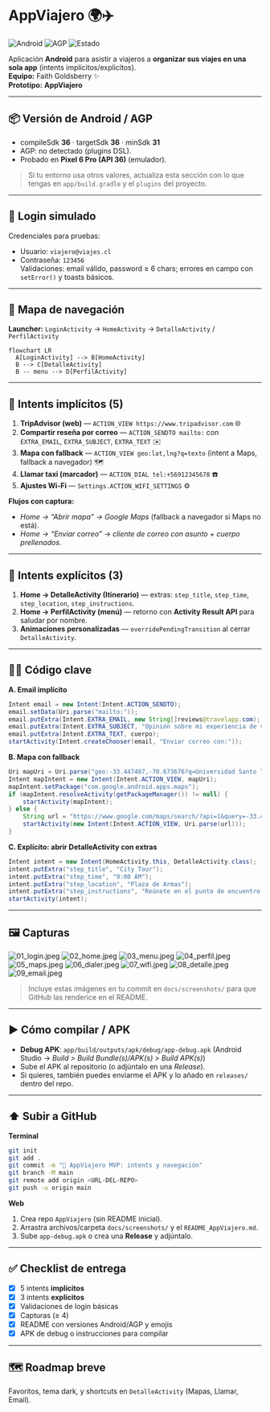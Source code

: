 # AppViajero 🌍✈️

![Android](https://img.shields.io/badge/Android-API-36-brightgreen) ![AGP](https://img.shields.io/badge/AGP-X.Y.Z-blue) ![Estado](https://img.shields.io/badge/Estado-MVP-orange)

Aplicación **Android** para asistir a viajeros a **organizar sus viajes en una sola app** (intents implícitos/explicítos).  
**Equipo:** Faith Goldsberry ✨  
**Prototipo:** **AppViajero**

---

## 📦 Versión de Android / AGP
- compileSdk **36** · targetSdk **36** · minSdk **31**  
- AGP: no detectado (plugins DSL).  
- Probado en **Pixel 6 Pro (API 36)** (emulador).

> Si tu entorno usa otros valores, actualiza esta sección con lo que tengas en `app/build.gradle` y el `plugins` del proyecto.

---

## 🔐 Login simulado
Credenciales para pruebas:  
- Usuario: `viajero@viajes.cl`  
- Contraseña: `123456`  
Validaciones: email válido, password ≥ 6 chars; errores en campo con `setError()` y toasts básicos.

---

## 🧭 Mapa de navegación
**Launcher:** `LoginActivity` → `HomeActivity` → `DetalleActivity` / `PerfilActivity`

```mermaid
flowchart LR
  A[LoginActivity] --> B[HomeActivity]
  B --> C[DetalleActivity]
  B -- menu --> D[PerfilActivity]
```

---

## 🧩 Intents implícitos (5)
1. **TripAdvisor (web)** — `ACTION_VIEW https://www.tripadvisor.com` 🌐  
2. **Compartir reseña por correo** — `ACTION_SENDTO mailto:` con `EXTRA_EMAIL`, `EXTRA_SUBJECT`, `EXTRA_TEXT` ✉️  
3. **Mapa con fallback** — `ACTION_VIEW geo:lat,lng?q=texto` (intent a Maps, fallback a navegador) 🗺️  
4. **Llamar taxi (marcador)** — `ACTION_DIAL tel:+56912345678` ☎️  
5. **Ajustes Wi‑Fi** — `Settings.ACTION_WIFI_SETTINGS` ⚙️  

**Flujos con captura:**  
- _Home → “Abrir mapa” → Google Maps_ (fallback a navegador si Maps no está).  
- _Home → “Enviar correo” → cliente de correo con asunto + cuerpo prellenados_.

---

## 🔁 Intents explícitos (3)
1. **Home → DetalleActivity (Itinerario)** — extras: `step_title`, `step_time`, `step_location`, `step_instructions`.  
2. **Home → PerfilActivity (menú)** — retorno con **Activity Result API** para saludar por nombre.  
3. **Animaciones personalizadas** — `overridePendingTransition` al cerrar `DetalleActivity`.

---

## 🧑‍💻 Código clave
**A. Email implícito**
```java
Intent email = new Intent(Intent.ACTION_SENDTO);
email.setData(Uri.parse("mailto:"));
email.putExtra(Intent.EXTRA_EMAIL, new String[]reviews@travelapp.com);
email.putExtra(Intent.EXTRA_SUBJECT, "Opinión sobre mi experiencia de viaje");
email.putExtra(Intent.EXTRA_TEXT, cuerpo);
startActivity(Intent.createChooser(email, "Enviar correo con:"));
```

**B. Mapa con fallback**
```java
Uri mapUri = Uri.parse("geo:-33.447487,-70.673676?q=Universidad Santo Tomás");
Intent mapIntent = new Intent(Intent.ACTION_VIEW, mapUri);
mapIntent.setPackage("com.google.android.apps.maps");
if (mapIntent.resolveActivity(getPackageManager()) != null) {
    startActivity(mapIntent);
} else {
    String url = "https://www.google.com/maps/search/?api=1&query=-33.447487,-70.673676";
    startActivity(new Intent(Intent.ACTION_VIEW, Uri.parse(url)));
}
```

**C. Explícito: abrir DetalleActivity con extras**
```java
Intent intent = new Intent(HomeActivity.this, DetalleActivity.class);
intent.putExtra("step_title", "City Tour");
intent.putExtra("step_time", "9:00 AM");
intent.putExtra("step_location", "Plaza de Armas");
intent.putExtra("step_instructions", "Reúnete en el punto de encuentro con tu guía.");
startActivity(intent);
```

---

## 🖼️ Capturas
![01_login.jpeg](/docs/screenshots/01_login.jpeg)
![02_home.jpeg](/docs/screenshots/02_home.jpeg)
![03_menu.jpeg](/docs/screenshots/03_menu.jpeg)
![04_perfil.jpeg](/docs/screenshots/04_perfil.jpeg)
![05_maps.jpeg](/docs/screenshots/05_maps.jpeg)
![06_dialer.jpeg](/docs/screenshots/06_dialer.jpeg)
![07_wifi.jpeg](/docs/screenshots/07_wifi.jpeg)
![08_detalle.jpeg](/docs/screenshots/08_detalle.jpeg)
![09_email.jpeg](/docs/screenshots/09_email.jpeg)

> Incluye estas imágenes en tu commit en `docs/screenshots/` para que GitHub las renderice en el README.

---

## ▶️ Cómo compilar / APK
- **Debug APK**: `app/build/outputs/apk/debug/app-debug.apk` (Android Studio → _Build > Build Bundle(s)/APK(s) > Build APK(s)_)  
- Sube el APK al repositorio (o adjúntalo en una _Release_).  
- Si quieres, también puedes enviarme el APK y lo añado en `releases/` dentro del repo.

---

## ⬆️ Subir a GitHub
**Terminal**
```bash
git init
git add .
git commit -m "🚀 AppViajero MVP: intents y navegación"
git branch -M main
git remote add origin <URL-DEL-REPO>
git push -u origin main
```
**Web**
1. Crea repo `AppViajero` (sin README inicial).  
2. Arrastra archivos/carpeta `docs/screenshots/` y el `README_AppViajero.md`.  
3. Sube `app-debug.apk` o crea una **Release** y adjúntalo.

---

## ✅ Checklist de entrega
- [x] 5 intents **implícitos**  
- [x] 3 intents **explícitos**  
- [x] Validaciones de login básicas  
- [x] Capturas (≥ 4)  
- [x] README con versiones Android/AGP y emojis  
- [x] APK de debug o instrucciones para compilar

---

## 🗺️ Roadmap breve
Favoritos, tema dark, y shortcuts en `DetalleActivity` (Mapas, Llamar, Email).
